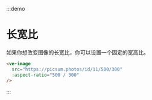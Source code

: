 :::demo
# 长宽比

如果你想改变图像的长宽比，你可以设置一个固定的宽高比。

```html
<ve-image 
  src="https://picsum.photos/id/11/500/300"
  :aspect-ratio="500 / 300"
/>
```
:::